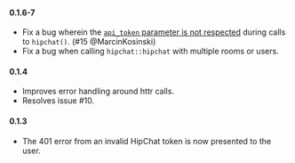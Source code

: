 #### 0.1.6-7

 * Fix a bug wherein the [`api_token` parameter is not respected](https://github.com/robertzk/hipchat/pull/15)
   during calls to `hipchat()`. (#15 @MarcinKosinski)
 * Fix a bug when calling `hipchat::hipchat` with multiple rooms or users.

#### 0.1.4

* Improves error handling around httr calls.
* Resolves issue #10.

#### 0.1.3

* The 401 error from an invalid HipChat token is now presented to the user.
